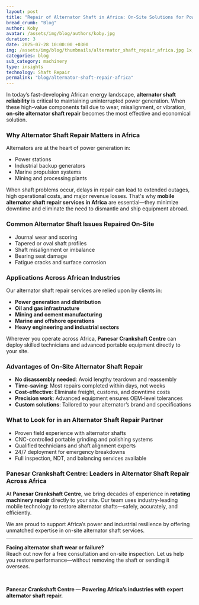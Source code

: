 ```yaml
---
layout: post
title: "Repair of Alternator Shaft in Africa: On-Site Solutions for Power Reliability"
bread_crumb: "Blog"
author: Koby
avatar: /assets/img/blog/authors/koby.jpg
duration: 3
date: 2025-07-28 10:00:00 +0300
img: /assets/img/blog/thumbnails/alternator_shaft_repair_africa.jpg 1x, /assets/img/blog/thumbnails/280725.jpg 2x
categories: blog
sub_category: machinery
type: insights
technology: Shaft Repair
permalink: "blog/alternator-shaft-repair-africa"
---
```


In today’s fast-developing African energy landscape, **alternator shaft reliability** is critical to maintaining uninterrupted power generation. When these high-value components fail due to wear, misalignment, or vibration, **on-site alternator shaft repair** becomes the most effective and economical solution.

### **Why Alternator Shaft Repair Matters in Africa**

Alternators are at the heart of power generation in:

- Power stations  
- Industrial backup generators  
- Marine propulsion systems  
- Mining and processing plants  

When shaft problems occur, delays in repair can lead to extended outages, high operational costs, and major revenue losses. That's why **mobile alternator shaft repair services in Africa** are essential—they minimize downtime and eliminate the need to dismantle and ship equipment abroad.

### **Common Alternator Shaft Issues Repaired On-Site**

- Journal wear and scoring  
- Tapered or oval shaft profiles  
- Shaft misalignment or imbalance  
- Bearing seat damage  
- Fatigue cracks and surface corrosion  

### **Applications Across African Industries**

Our alternator shaft repair services are relied upon by clients in:

- **Power generation and distribution**  
- **Oil and gas infrastructure**  
- **Mining and cement manufacturing**  
- **Marine and offshore operations**  
- **Heavy engineering and industrial sectors**  

Wherever you operate across Africa, **Panesar Crankshaft Centre** can deploy skilled technicians and advanced portable equipment directly to your site.

### **Advantages of On-Site Alternator Shaft Repair**

- **No disassembly needed**: Avoid lengthy teardown and reassembly  
- **Time-saving**: Most repairs completed within days, not weeks  
- **Cost-effective**: Eliminate freight, customs, and downtime costs  
- **Precision work**: Advanced equipment ensures OEM-level tolerances  
- **Custom solutions**: Tailored to your alternator’s brand and specifications  

### **What to Look for in an Alternator Shaft Repair Partner**

- Proven field experience with alternator shafts  
- CNC-controlled portable grinding and polishing systems  
- Qualified technicians and shaft alignment experts  
- 24/7 deployment for emergency breakdowns  
- Full inspection, NDT, and balancing services available  

### **Panesar Crankshaft Centre: Leaders in Alternator Shaft Repair Across Africa**

At **Panesar Crankshaft Centre**, we bring decades of experience in **rotating machinery repair** directly to your site. Our team uses industry-leading mobile technology to restore alternator shafts—safely, accurately, and efficiently.

We are proud to support Africa’s power and industrial resilience by offering unmatched expertise in on-site alternator shaft services.

---

**Facing alternator shaft wear or failure?**  
Reach out now for a free consultation and on-site inspection. Let us help you restore performance—without removing the shaft or sending it overseas.

<br>

**Panesar Crankshaft Centre — Powering Africa’s industries with expert alternator shaft repair.**

